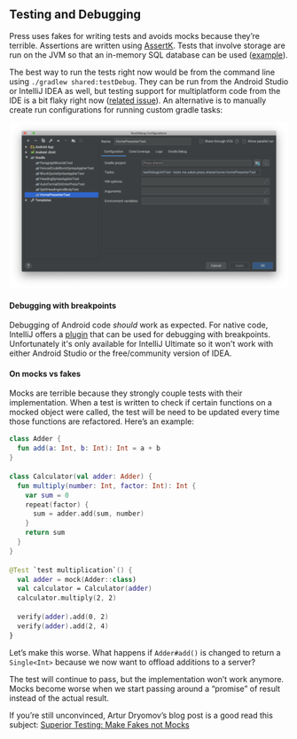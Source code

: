 ## Testing and Debugging
Press uses fakes for writing tests and avoids mocks because they’re terrible. Assertions are written using [AssertK](https://github.com/willowtreeapps/assertk). Tests that involve storage are run on the JVM so that an in-memory SQL database can be used ([example](https://github.com/saket/Press/blob/master/shared/src/commonTest/kotlin/me/saket/press/shared/note/RealNoteRepositoryTest.kt#L20)).

The best way to run the tests right now would be from the command line using `./gradlew shared:testDebug`. They can be run from the Android Studio or IntelliJ IDEA as well, but testing support for multiplatform code from the IDE is a bit flaky right now ([related issue](https://youtrack.jetbrains.com/issue/KT-34535)). An alternative is to manually create run configurations for running custom gradle tasks:

![Test run configurations](test_run_configurations.png)

#### Debugging with breakpoints
Debugging of Android code _should_ work as expected. For native code, IntelliJ offers a [plugin](https://plugins.jetbrains.com/plugin/12775-native-debugging-support/) that can be used for debugging with breakpoints. Unfortunately it's only available for IntelliJ Ultimate so it won't work with either Android Studio or the free/community version of IDEA.

#### On mocks vs fakes
Mocks are terrible because they strongly couple tests with their implementation. When  a test is written to check if certain functions on a mocked object were called, the test will be need to be updated every time those functions are refactored.  Here’s an example:

```kotlin
class Adder {
  fun add(a: Int, b: Int): Int = a + b
}

class Calculator(val adder: Adder) {
  fun multiply(number: Int, factor: Int): Int {
    var sum = 0
    repeat(factor) {
      sum = adder.add(sum, number)
    }
    return sum
  }
}

@Test `test multiplication`() {
  val adder = mock(Adder::class)
  val calculator = Calculator(adder)
  calculator.multiply(2, 2)

  verify(adder).add(0, 2)
  verify(adder).add(2, 4)
}
```

Let’s make this worse. What happens if `Adder#add()` is changed to return a `Single<Int>` because we now want to offload additions to a server? 

The test will continue to pass, but the implementation won’t work anymore.  Mocks become worse when we start passing around a “promise” of result instead of the actual result. 

If you’re still unconvinced, Artur Dryomov’s blog post is a good read this subject:
[Superior Testing: Make Fakes not Mocks](https://arturdryomov.dev/posts/superior-testing-make-fakes-not-mocks/)
